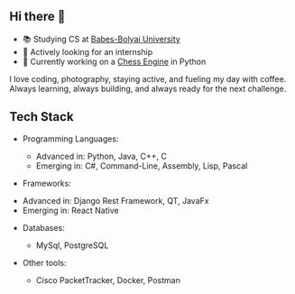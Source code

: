 ## Hi there 👋
- 📚 Studying CS at [Babes-Bolyai University](http://cs.ubbcluj.ro)
- 🤝 Actively looking for an internship
- 🧠 Currently working on a [Chess Engine](https://github.com/danhepai/ChessEngine) in Python

I love coding, photography, staying active, and fueling my day with coffee. Always learning, always building, and always ready for the next challenge.

## Tech Stack
* Programming Languages:
  - Advanced in: Python, Java, C++, C
  - Emerging in: C#, Command-Line, Assembly, Lisp, Pascal
 
* Frameworks:
 - Advanced in: Django Rest Framework, QT, JavaFx
 - Emerging in: React Native

* Databases:
  - MySql, PostgreSQL

* Other tools:
  - Cisco PacketTracker, Docker, Postman
